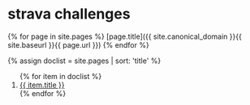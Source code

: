 # strava challenges

{% for page in site.pages %}
  [page.title]({{ site.canonical_domain }}{{ site.baseurl }}{{ page.url }})
{% endfor %}


{% assign doclist = site.pages | sort: 'title'  %}
<ol>
{% for item in doclist %}
    <li><a href="{{ item.url }}">{{ item.title }}</a></li>
{% endfor %}
</ol>
